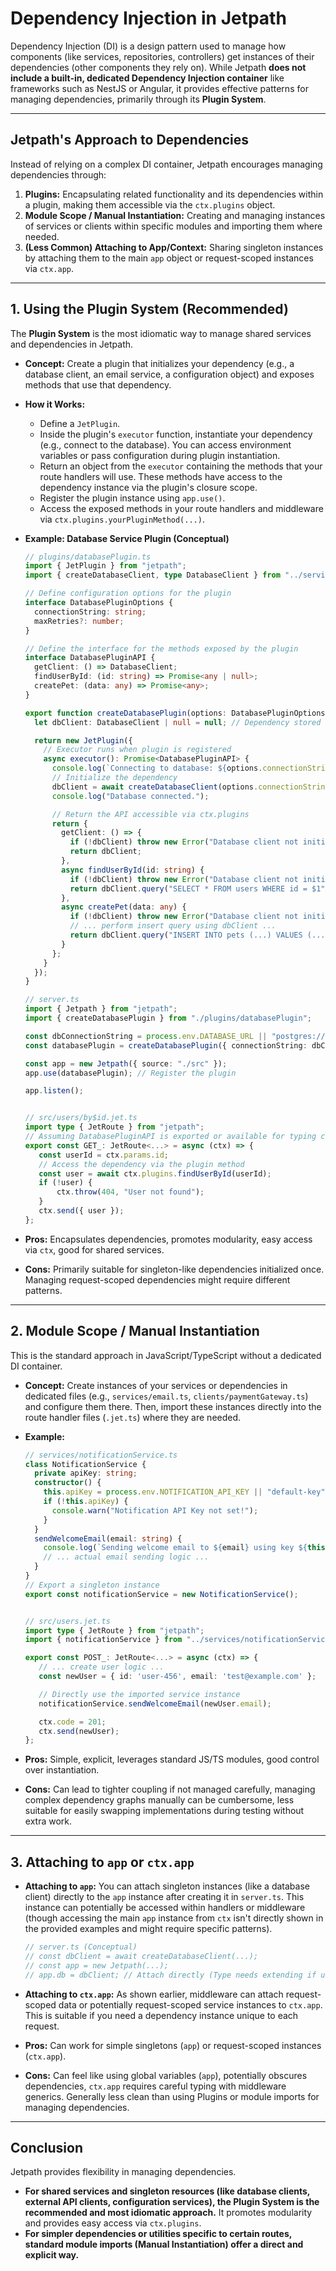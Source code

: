 <docmach type="wrapper" file="docs/fragments/docs.html" replacement="content">
  
# Dependency Injection in Jetpath

Dependency Injection (DI) is a design pattern used to manage how components (like services, repositories, controllers) get instances of their dependencies (other components they rely on). While Jetpath **does not include a built-in, dedicated Dependency Injection container** like frameworks such as NestJS or Angular, it provides effective patterns for managing dependencies, primarily through its **Plugin System**.

---

## Jetpath's Approach to Dependencies

Instead of relying on a complex DI container, Jetpath encourages managing dependencies through:

1.  **Plugins:** Encapsulating related functionality and its dependencies within a plugin, making them accessible via the `ctx.plugins` object.
2.  **Module Scope / Manual Instantiation:** Creating and managing instances of services or clients within specific modules and importing them where needed.
3.  **(Less Common) Attaching to App/Context:** Sharing singleton instances by attaching them to the main `app` object or request-scoped instances via `ctx.app`.

---

## 1. Using the Plugin System (Recommended)

The **Plugin System** is the most idiomatic way to manage shared services and dependencies in Jetpath.

* **Concept:** Create a plugin that initializes your dependency (e.g., a database client, an email service, a configuration object) and exposes methods that use that dependency.
* **How it Works:**
    * Define a `JetPlugin`.
    * Inside the plugin's `executor` function, instantiate your dependency (e.g., connect to the database). You can access environment variables or pass configuration during plugin instantiation.
    * Return an object from the `executor` containing the methods that your route handlers will use. These methods have access to the dependency instance via the plugin's closure scope.
    * Register the plugin instance using `app.use()`.
    * Access the exposed methods in your route handlers and middleware via `ctx.plugins.yourPluginMethod(...)`.

* **Example: Database Service Plugin (Conceptual)**

    ```typescript
    // plugins/databasePlugin.ts
    import { JetPlugin } from "jetpath";
    import { createDatabaseClient, type DatabaseClient } from "../services/database"; // Your DB client logic

    // Define configuration options for the plugin
    interface DatabasePluginOptions {
      connectionString: string;
      maxRetries?: number;
    }

    // Define the interface for the methods exposed by the plugin
    interface DatabasePluginAPI {
      getClient: () => DatabaseClient;
      findUserById: (id: string) => Promise<any | null>;
      createPet: (data: any) => Promise<any>;
    }

    export function createDatabasePlugin(options: DatabasePluginOptions): JetPlugin {
      let dbClient: DatabaseClient | null = null; // Dependency stored in closure

      return new JetPlugin({
        // Executor runs when plugin is registered
        async executor(): Promise<DatabasePluginAPI> {
          console.log(`Connecting to database: ${options.connectionString.substring(0, 15)}...`);
          // Initialize the dependency
          dbClient = await createDatabaseClient(options.connectionString, options.maxRetries);
          console.log("Database connected.");

          // Return the API accessible via ctx.plugins
          return {
            getClient: () => {
              if (!dbClient) throw new Error("Database client not initialized");
              return dbClient;
            },
            async findUserById(id: string) {
              if (!dbClient) throw new Error("Database client not initialized");
              return dbClient.query("SELECT * FROM users WHERE id = $1", [id]);
            },
            async createPet(data: any) {
              if (!dbClient) throw new Error("Database client not initialized");
              // ... perform insert query using dbClient ...
              return dbClient.query("INSERT INTO pets (...) VALUES (...) RETURNING *", [...]);
            }
          };
        }
      });
    }

    // server.ts
    import { Jetpath } from "jetpath";
    import { createDatabasePlugin } from "./plugins/databasePlugin";

    const dbConnectionString = process.env.DATABASE_URL || "postgres://user:pass@host:port/db";
    const databasePlugin = createDatabasePlugin({ connectionString: dbConnectionString });

    const app = new Jetpath({ source: "./src" });
    app.use(databasePlugin); // Register the plugin

    app.listen();


    // src/users/by$id.jet.ts
    import type { JetRoute } from "jetpath";
    // Assuming DatabasePluginAPI is exported or available for typing ctx
    export const GET_: JetRoute<...> = async (ctx) => {
       const userId = ctx.params.id;
       // Access the dependency via the plugin method
       const user = await ctx.plugins.findUserById(userId);
       if (!user) {
           ctx.throw(404, "User not found");
       }
       ctx.send({ user });
    };
    ```

* **Pros:** Encapsulates dependencies, promotes modularity, easy access via `ctx`, good for shared services.
* **Cons:** Primarily suitable for singleton-like dependencies initialized once. Managing request-scoped dependencies might require different patterns.

---

## 2. Module Scope / Manual Instantiation

This is the standard approach in JavaScript/TypeScript without a dedicated DI container.

* **Concept:** Create instances of your services or dependencies in dedicated files (e.g., `services/email.ts`, `clients/paymentGateway.ts`) and configure them there. Then, import these instances directly into the route handler files (`.jet.ts`) where they are needed.
* **Example:**

    ```typescript
    // services/notificationService.ts
    class NotificationService {
      private apiKey: string;
      constructor() {
        this.apiKey = process.env.NOTIFICATION_API_KEY || "default-key";
        if (!this.apiKey) {
          console.warn("Notification API Key not set!");
        }
      }
      sendWelcomeEmail(email: string) {
        console.log(`Sending welcome email to ${email} using key ${this.apiKey.substring(0, 3)}...`);
        // ... actual email sending logic ...
      }
    }
    // Export a singleton instance
    export const notificationService = new NotificationService();


    // src/users.jet.ts
    import type { JetRoute } from "jetpath";
    import { notificationService } from "../services/notificationService"; // Import instance

    export const POST_: JetRoute<...> = async (ctx) => {
       // ... create user logic ...
       const newUser = { id: 'user-456', email: 'test@example.com' };

       // Directly use the imported service instance
       notificationService.sendWelcomeEmail(newUser.email);

       ctx.code = 201;
       ctx.send(newUser);
    };
    ```

* **Pros:** Simple, explicit, leverages standard JS/TS modules, good control over instantiation.
* **Cons:** Can lead to tighter coupling if not managed carefully, managing complex dependency graphs manually can be cumbersome, less suitable for easily swapping implementations during testing without extra work.

---

## 3. Attaching to `app` or `ctx.app`

* **Attaching to `app`:** You can attach singleton instances (like a database client) directly to the `app` instance after creating it in `server.ts`. This instance can potentially be accessed within handlers or middleware (though accessing the main `app` instance from `ctx` isn't directly shown in the provided examples and might require specific patterns).
    ```typescript
    // server.ts (Conceptual)
    // const dbClient = await createDatabaseClient(...);
    // const app = new Jetpath(...);
    // app.db = dbClient; // Attach directly (Type needs extending if using TS)
    ```
* **Attaching to `ctx.app`:** As shown earlier, middleware can attach request-scoped data or potentially request-scoped service instances to `ctx.app`. This is suitable if you need a dependency instance unique to each request.

* **Pros:** Can work for simple singletons (`app`) or request-scoped instances (`ctx.app`).
* **Cons:** Can feel like using global variables (`app`), potentially obscures dependencies, `ctx.app` requires careful typing with middleware generics. Generally less clean than using Plugins or module imports for managing dependencies.

---

## Conclusion

Jetpath provides flexibility in managing dependencies.

* **For shared services and singleton resources (like database clients, external API clients, configuration services), the Plugin System is the recommended and most idiomatic approach.** It promotes modularity and provides easy access via `ctx.plugins`.
* **For simpler dependencies or utilities specific to certain routes, standard module imports (Manual Instantiation) offer a direct and explicit way.**
 
</docmach>



